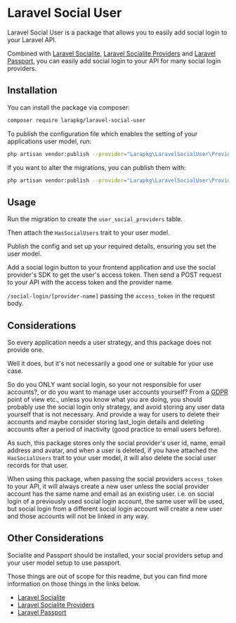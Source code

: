 # Laravel Social User

Laravel Social User is a package that allows you to easily add social login to your Laravel API.

Combined with [Laravel Socialite](https://laravel.com/docs/10.x/socialite), [Laravel Socialite Providers](https://socialiteproviders.netlify.app/) 
and [Laravel Passport](https://laravel.com/docs/10.x/passport), you can easily add social login to your API for many social login providers.

## Installation

You can install the package via composer:

```bash
composer require larapkg/laravel-social-user
```

To publish the configuration file which enables the setting of your applications user model, run:

```bash
php artisan vendor:publish --provider="Larapkg\LaravelSocialUser\Providers\LaravelSocialProviderServiceProvider" --tag="laravel-social-user-config"
```

If you want to alter the migrations, you can publish them with:

```bash
php artisan vendor:publish --provider="Larapkg\LaravelSocialUser\Providers\LaravelSocialProviderServiceProvider" --tag="laravel-social-user-migrations"
```

## Usage

Run the migration to create the `user_social_providers` table.

Then attach the `HasSocialUsers` trait to your user model.

Publish the config and set up your required details, ensuring you set the user model.

Add a social login button to your frontend application and use the social provider's SDK to get the user's access token. 
Then send a POST request to your API with the access token and the provider name.

`/social-login/[provider-name]` passing the `access_token` in the request body.

## Considerations

So every application needs a user strategy, and this package does not provide one.

Well it does, but it's not necessarily a good one or suitable for your use case.

So do you ONLY want social login, so your not responsible for user accounts?, or do you want to manage user accounts yourself?
From a [GDPR](https://gdpr-info.eu/) point of view etc., unless you know what you are doing, you should probably use the social login only strategy,
and avoid storing any user data yourself that is not necessary. And provide a way for users to delete their accounts and maybe
consider storing last_login details and deleting accounts after a period of inactivity (good practice to email users before).

As such, this package stores only the social provider's user id, name, email address and avatar, and when a user is deleted,
if you have attached the `HasSocialUsers` trait to your user model, it will also delete the social user records for that user.

When using this package, when passing the social providers `access_token` to your API, it will always create a new user
unless the social provider account has the same name and email as an existing user. i.e. on social login of a previously
used social login account, the same user will be used, but social login from a different social login account will create
a new user and those accounts will not be linked in any way.

## Other Considerations

Socialite and Passport should be installed, your social providers setup and your user model setup to use passport.

Those things are out of scope for this readme, but you can find more information on those things in the links below.

 - [Laravel Socialite](https://laravel.com/docs/10.x/socialite)
 - [Laravel Socialite Providers](https://socialiteproviders.netlify.app/)
 - [Laravel Passport](https://laravel.com/docs/10.x/passport)
